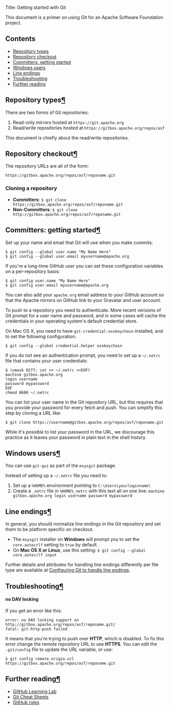 Title: Getting started with Git

This document is a primer on using Git for an Apache Software Foundation project.

## Contents ##

  - <a href="#repotypes">Repository types</a>
  - <a href="repocheckout">Repository checkout</a>
  - <a href="#committers">Committers: getting started</a>
  - <a href="#windowsusers">Windows users</a>
  - <a href="#lineendings">Line endings</a>
  - <a href="#trouble">Troubleshooting</a>
  - <a href="#further">Further reading</a>

<h2 id="repotypes">Repository types<a class="headerlink" href="#repotypes" title="Permanent link">&para;</a></h2>

There are two forms of Git repositories:

1. Read-only mirrors hosted at `https://git.apache.org`
2. Read/write repositories hosted at `https://gitbox.apache.org/repos/asf`

This document is chiefly about the read/write repositories.

<h2 id="repocheckout">Repository checkout<a class="headerlink" href="#repocheckout" title="Permanent link">&para;</a></h2>

The repository URLs are all of the form:

```
https://gitbox.apache.org/repos/asf/reponame.git
```

### Cloning a repository ###

  - **Committers**: `$ git clone https://gitbox.apache.org/repos/asf/reponame.git`
  - **Non-Committers**: `$ git clone http://gitbox.apache.org/repos/asf/reponame.git`

<h2 id="committers">Committers: getting started<a class="headerlink" href="#committers" title="Permanent link">&para;</a></h2>

Set up your name and email that Git will use when you make commits:

```
$ git config --global user.name "My Name Here"
$ git config --global user.email myusername@apache.org
```

If you're a long-time GitHub user you can set these configuration variables on a per-repository basis:

```
$ git config user.name "My Name Here"
$ git config user.email myusername@apache.org
```

You can also add your `apache.org` email address to your GitHub account so that the Apache mirrors on GitHub link to your Gravatar and user account.

To push to a repository you need to authenticate. More recent versions of Git prompt for a user name and password, and in some cases will cache the credentials in your operating system's default credential store.

On Mac OS X, you need to have `git-credential-osxkeychain` installed, and to set the following configuration:

```
$ git config --global credential.helper osxkeychain
```

If you do not see an authentication prompt, you need to set up a `~/.netrc` file that contains your user credentials:

```
$ (umask 0277; cat >> ~/.netrc <<EOF)
machine gitbox.apache.org
login username
password mypassword
EOF
chmod 0600 ~/.netrc
```

You can list your user name in the Git repository URL, but this requires that you provide your password for every fetch and push. You can simplify this step by cloning a URL like:

```
$ git clone https://username@gitbox.apache.org/repos/asf/reponame.git
```

While it's _possible_ to list your password in the URL, we discourage this practice as it leaves your password in plain text in the shell history.

<h2 id="windowsusers">Windows users<a class="headerlink" href="#windowsusers" title="Permanent link">&para;</a></h2>

You can use `git-gui` as part of the `msysgit` package.

Instead of setting up a `~/.netrc` file you need to:

1. Set up a `%HOME%` environment pointing to `C:\Users\yourloginname\`
1. Create a `_netrc` file in `%HOME%_netrc` with this text all on one line: `machine gitbox.apache.org login username password mypassword`

<h2 id="lineendings">Line endings<a class="headerlink" href="#lineendings" title="Permanent link">&para;</a></h2>

In general, you should normalize line endings in the Git repository and set them to be platform specific on checkout.

  - The `msysgit` installer on **Windows** will prompt you to set the `core.autocrlf` setting to `true` by default. 
  - On **Mac OS X or Linux**, use this setting: `$ git config --global core.autocrlf input`

Further details and attributes for handling line endings differently per file type are available at <a href="https://help.github.com/en/github/using-git/configuring-git-to-handle-line-endings" target="_blank">Configuring Git to handle line endings</a>.

<h2 id="trouble">Troubleshooting<a class="headerlink" href="#trouble" title="Permanent link">&para;</a></h2>

#### no DAV locking ####

If you get an error like this:

```
error: no DAV locking support on http://gitbox.apache.org/repos/asf/reponame.git/
fatal: git-http-push failed
```

It means that you're trying to push over **HTTP**, which is disabled. To fix this error change the remote repository URL to use **HTTPS**. You can edit the `.git/config` file to update the URL variable, or use:

```
$ git config remote.origin.url https://gitbox.apache.org/repos/asf/reponame.git
```

<h2 id="further">Further reading<a class="headerlink" href="#further" title="Permanent link">&para;</a></h2>

  - <a href="https://lab.github.com/" target="_blank">GitHub Learning Lab</a>
  - <a href="https://github.github.com/training-kit/" target="_blank">Git Cheat Sheets</a>
  - [GitHub roles](github-roles.html)
